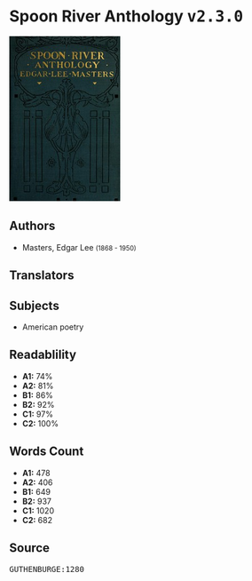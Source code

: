 # Spoon River Anthology <kbd>v2.3.0</kbd>

![](./cover.medium.jpg "")

## Authors


 - Masters, Edgar Lee <small>(1868 - 1950)</small>

## Translators



## Subjects


 - American poetry

## Readablility


 - **A1:** 74%
 - **A2:** 81%
 - **B1:** 86%
 - **B2:** 92%
 - **C1:** 97%
 - **C2:** 100%

## Words Count


 - **A1:** 478
 - **A2:** 406
 - **B1:** 649
 - **B2:** 937
 - **C1:** 1020
 - **C2:** 682

## Source


<kbd>GUTHENBURGE:1280</kbd>
